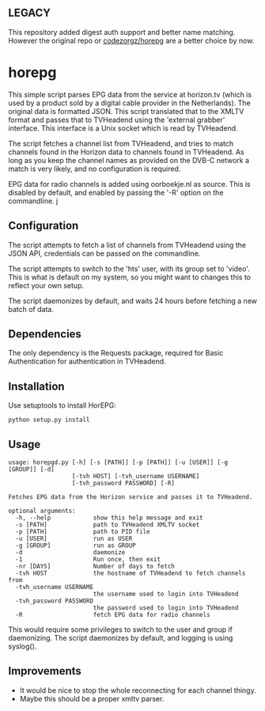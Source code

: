 LEGACY
------

This repository added digest auth support and better name matching. However the
original repo or [codezorgz/horepg](https://github.com/codezorz/horepg) are a
better choice by now.

horepg
======

This simple script parses EPG data from the service at horizon.tv (which is used by a product sold by a digital cable provider in the Netherlands). The original data is formatted JSON. This script translated that to the XMLTV format and passes that to TVHeadend using the 'external grabber' interface. This interface is a Unix socket which is read by TVHeadend.

The script fetches a channel list from TVHeadend, and tries to match channels found in the Horizon data to channels found in TVHeadend. As long as you keep the channel names as provided on the DVB-C network a match is very likely, and no configuration is required.

EPG data for radio channels is added using oorboekje.nl as source. This is disabled by default, and enabled by passing the '-R' option on the commandline.
j

Configuration
-------------

The script attempts to fetch a list of channels from TVHeadend using the JSON API, credentials can be passed on the commandline.

The script attempts to switch to the 'hts' user, with its group set to 'video'. This is what is default on my system, so you might want to changes this to reflect your own setup.

The script daemonizes by default, and waits 24 hours before fetching a new batch of data.


Dependencies
------------

The only dependency is the Requests package, required for Basic Authentication for authentication in TVHeadend.


Installation
------------

Use setuptools to install HorEPG:

```
python setup.py install
```

Usage
-----

```
usage: horepgd.py [-h] [-s [PATH]] [-p [PATH]] [-u [USER]] [-g [GROUP]] [-d]
                  [-tvh HOST] [-tvh_username USERNAME]
                  [-tvh_password PASSWORD] [-R]

Fetches EPG data from the Horizon service and passes it to TVHeadend.

optional arguments:
  -h, --help            show this help message and exit
  -s [PATH]             path to TVHeadend XMLTV socket
  -p [PATH]             path to PID file
  -u [USER]             run as USER
  -g [GROUP]            run as GROUP
  -d                    daemonize
  -1                    Run once, then exit
  -nr [DAYS]            Number of days to fetch
  -tvh HOST             the hostname of TVHeadend to fetch channels from
  -tvh_username USERNAME
                        the username used to login into TVHeadend
  -tvh_password PASSWORD
                        the password used to login into TVHeadend
  -R                    fetch EPG data for radio channels
```

This would require some privileges to switch to the user and group if daemonizing. The script daemonizes by default, and logging is using syslog().

Improvements
------------

- It would be nice to stop the whole reconnecting for each channel thingy.
- Maybe this should be a proper xmltv parser.
